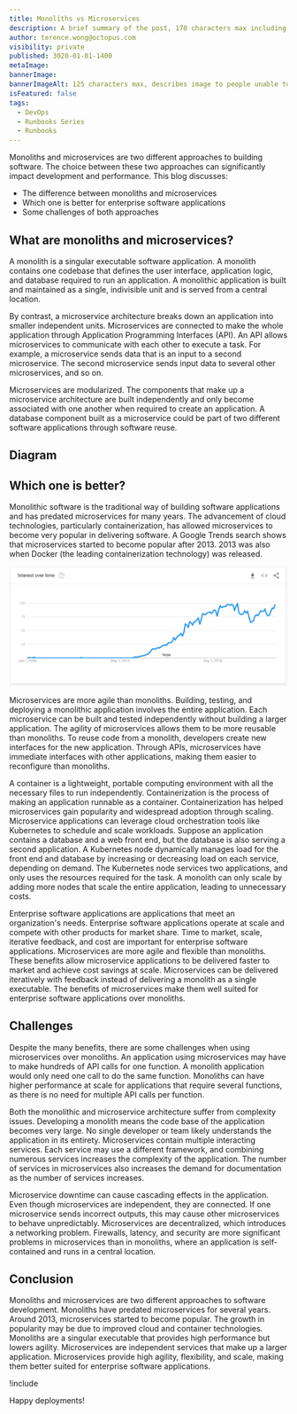 ```yaml
---
title: Monoliths vs Microservices
description: A brief summary of the post, 170 characters max including spaces.
author: terence.wong@octopus.com
visibility: private
published: 3020-01-01-1400
metaImage:
bannerImage:
bannerImageAlt: 125 characters max, describes image to people unable to see it.
isFeatured: false
tags:
  - DevOps
  - Runbooks Series
  - Runbooks
---
```


<!-- see https://github.com/OctopusDeploy/blog/blob/master/tags.txt for a comprehensive list of tags -->

Monoliths and microservices are two different approaches to building software. The choice between these two approaches can significantly impact development and performance. This blog discusses:

 - The difference between monoliths and microservices
-  Which one is better for enterprise software applications 
-  Some challenges of both approaches

## What are monoliths and microservices?

A monolith is a singular executable software application. A monolith contains one codebase that defines the user interface, application logic, and database required to run an application. A monolithic application is built and maintained as a single, indivisible unit and is served from a central location.

By contrast, a microservice architecture breaks down an application into smaller independent units. Microservices are connected to make the whole application through Application Programming Interfaces (API). An API allows microservices to communicate with each other to execute a task. For example, a microservice sends data that is an input to a second microservice. The second microservice sends input data to several other microservices, and so on. 

Microservices are modularized. The components that make up a microservice architecture are built independently and only become associated with one another when required to create an application. A database component built as a microservice could be part of two different software applications through software reuse.

## Diagram
<!-- Placeholder Image, get design to create a Octopus Image -->

<!--![Monolith vs Microservices](monolith-vs-microservices.jpg "width=500") -->

## Which one is better?

Monolithic software is the traditional way of building software applications and has predated microservices for many years. The advancement of cloud technologies, particularly containerization, has allowed microservices to become very popular in delivering software. A Google Trends search shows that microservices started to become popular after 2013. 2013 was also when Docker (the leading containerization technology) was released.

![Google Trends Microservices](google-trends-microservices.png "width=500")

Microservices are more agile than monoliths. Building, testing, and deploying a monolithic application involves the entire application. Each microservice can be built and tested independently without building a larger application. The agility of microservices allows them to be more reusable than monoliths. To reuse code from a monolith, developers create new interfaces for the new application. Through APIs, microservices have immediate interfaces with other applications, making them easier to reconfigure than monoliths.

A container is a lightweight, portable computing environment with all the necessary files to run independently. Containerization is the process of making an application runnable as a container. Containerization has helped microservices gain popularity and widespread adoption through scaling. Microservice applications can leverage cloud orchestration tools like Kubernetes to schedule and scale workloads. Suppose an application contains a database and a web front end, but the database is also serving a second application. A Kubernetes node dynamically manages load for the front end and database by increasing or decreasing load on each service, depending on demand. The Kubernetes node services two applications, and only uses the resources required for the task. A monolith can only scale by adding more nodes that scale the entire application, leading to unnecessary costs.

Enterprise software applications are applications that meet an organization's needs. Enterprise software applications operate at scale and compete with other products for market share. Time to market, scale, iterative feedback, and cost are important for enterprise software applications. Microservices are more agile and flexible than monoliths. These benefits allow microservice applications to be delivered faster to market and achieve cost savings at scale. Microservices can be delivered iteratively with feedback instead of delivering a monolith as a single executable. The benefits of microservices make them well suited for enterprise software applications over monoliths.

## Challenges

Despite the many benefits, there are some challenges when using microservices over monoliths. An application using microservices may have to make hundreds of API calls for one function. A monolith application would only need one call to do the same function. Monoliths can have higher performance at scale for applications that require several functions, as there is no need for multiple API calls per function.

Both the monolithic and microservice architecture suffer from complexity issues. Developing a monolith means the code base of the application becomes very large. No single developer or team likely understands the application in its entirety. Microservices contain multiple interacting services. Each service may use a different framework, and combining numerous services increases the complexity of the application. The number of services in microservices also increases the demand for documentation as the number of services increases.

Microservice downtime can cause cascading effects in the application. Even though microservices are independent, they are connected. If one microservice sends incorrect outputs, this may cause other microservices to behave unpredictably. Microservices are decentralized, which introduces a networking problem. Firewalls, latency, and security are more significant problems in microservices than in monoliths, where an application is self-contained and runs in a central location.

## Conclusion

Monoliths and microservices are two different approaches to software development. Monoliths have predated microservices for several years. Around 2013, microservices started to become popular. The growth in popularity may be due to improved cloud and container technologies. Monoliths are a singular executable that provides high performance but lowers agility. Microservices are independent services that make up a larger application. Microservices provide high agility, flexibility, and scale, making them better suited for enterprise software applications. 


!include <q2-2022-newsletter-cta>

Happy deployments!

